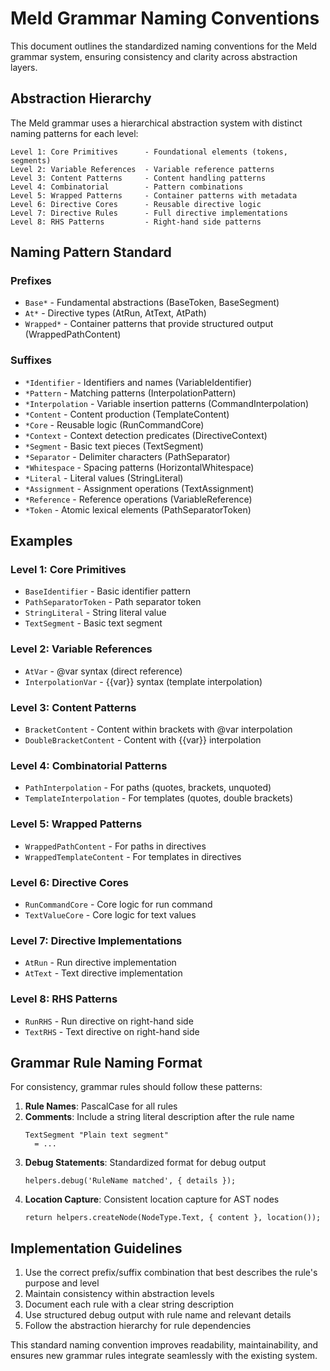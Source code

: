 # Meld Grammar Naming Conventions

This document outlines the standardized naming conventions for the Meld grammar system, ensuring consistency and clarity across abstraction layers.

## Abstraction Hierarchy

The Meld grammar uses a hierarchical abstraction system with distinct naming patterns for each level:

```
Level 1: Core Primitives      - Foundational elements (tokens, segments)
Level 2: Variable References  - Variable reference patterns
Level 3: Content Patterns     - Content handling patterns
Level 4: Combinatorial        - Pattern combinations
Level 5: Wrapped Patterns     - Container patterns with metadata
Level 6: Directive Cores      - Reusable directive logic
Level 7: Directive Rules      - Full directive implementations
Level 8: RHS Patterns         - Right-hand side patterns
```

## Naming Pattern Standard

### Prefixes

- `Base*` - Fundamental abstractions (BaseToken, BaseSegment)
- `At*` - Directive types (AtRun, AtText, AtPath)
- `Wrapped*` - Container patterns that provide structured output (WrappedPathContent)

### Suffixes

- `*Identifier` - Identifiers and names (VariableIdentifier)
- `*Pattern` - Matching patterns (InterpolationPattern)
- `*Interpolation` - Variable insertion patterns (CommandInterpolation)
- `*Content` - Content production (TemplateContent)
- `*Core` - Reusable logic (RunCommandCore)
- `*Context` - Context detection predicates (DirectiveContext)
- `*Segment` - Basic text pieces (TextSegment)
- `*Separator` - Delimiter characters (PathSeparator)
- `*Whitespace` - Spacing patterns (HorizontalWhitespace)
- `*Literal` - Literal values (StringLiteral)
- `*Assignment` - Assignment operations (TextAssignment)
- `*Reference` - Reference operations (VariableReference)
- `*Token` - Atomic lexical elements (PathSeparatorToken)

## Examples

### Level 1: Core Primitives
- `BaseIdentifier` - Basic identifier pattern
- `PathSeparatorToken` - Path separator token
- `StringLiteral` - String literal value
- `TextSegment` - Basic text segment

### Level 2: Variable References
- `AtVar` - @var syntax (direct reference)
- `InterpolationVar` - {{var}} syntax (template interpolation)

### Level 3: Content Patterns
- `BracketContent` - Content within brackets with @var interpolation
- `DoubleBracketContent` - Content with {{var}} interpolation

### Level 4: Combinatorial Patterns
- `PathInterpolation` - For paths (quotes, brackets, unquoted)
- `TemplateInterpolation` - For templates (quotes, double brackets)

### Level 5: Wrapped Patterns
- `WrappedPathContent` - For paths in directives
- `WrappedTemplateContent` - For templates in directives

### Level 6: Directive Cores
- `RunCommandCore` - Core logic for run command
- `TextValueCore` - Core logic for text values

### Level 7: Directive Implementations
- `AtRun` - Run directive implementation
- `AtText` - Text directive implementation

### Level 8: RHS Patterns
- `RunRHS` - Run directive on right-hand side
- `TextRHS` - Text directive on right-hand side

## Grammar Rule Naming Format

For consistency, grammar rules should follow these patterns:

1. **Rule Names**: PascalCase for all rules
2. **Comments**: Include a string literal description after the rule name
   ```
   TextSegment "Plain text segment"
     = ...
   ```
3. **Debug Statements**: Standardized format for debug output
   ```
   helpers.debug('RuleName matched', { details });
   ```
4. **Location Capture**: Consistent location capture for AST nodes
   ```
   return helpers.createNode(NodeType.Text, { content }, location());
   ```

## Implementation Guidelines

1. Use the correct prefix/suffix combination that best describes the rule's purpose and level
2. Maintain consistency within abstraction levels
3. Document each rule with a clear string description
4. Use structured debug output with rule name and relevant details
5. Follow the abstraction hierarchy for rule dependencies

This standard naming convention improves readability, maintainability, and ensures new grammar rules integrate seamlessly with the existing system.
